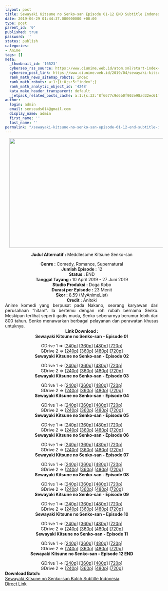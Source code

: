 ```yaml
---
layout: post
title: Sewayaki Kitsune no Senko-san Episode 01-12 END Subtitle Indonesia
date: 2019-06-29 01:44:37.000000000 +00:00
type: post
parent_id: '0'
published: true
password: ''
status: publish
categories:
- Anime
tags: []
meta:
  _thumbnail_id: '16523'
  cyberseo_rss_source: https://www.ciunime.web.id/atom.xml?start-index=3751&max-results=150
  cyberseo_post_link: https://www.ciunime.web.id/2019/04/sewayaki-kitsune-no-senko-san-subtitle.html
  rank_math_news_sitemap_robots: index
  rank_math_robots: a:1:{i:0;s:5:"index";}
  rank_math_analytic_object_id: '4248'
  kata_make_header_transparent: default
  _jetpack_related_posts_cache: a:1:{s:32:"8f6677c9d6b0f903e98ad32ec61f8deb";a:2:{s:7:"expires";i:1651900696;s:7:"payload";a:0:{}}}
author:
  login: admin
  email: senseads014@gmail.com
  display_name: admin
  first_name: ''
  last_name: ''
permalink: "/sewayaki-kitsune-no-senko-san-episode-01-12-end-subtitle-indonesia/"
---
```

<div style="text-align: center;">
<div style="text-align: left;">
<div class="separator" style="clear: both; text-align: center;"><a href="https://3.bp.blogspot.com/-FVVQiwu2ebQ/XKz2nkc957I/AAAAAAAAOoY/J_QjWz1YACks9T_Z79QSbbkZ3xa4CpkDwCLcBGAs/s1600/Sewayaki%2BKitsune%2Bno%2BSenko-san.jpg" imageanchor="1" style="margin-left: 1em; margin-right: 1em;"><img border="0" data-original-height="720" data-original-width="1280" height="360" src="{{ site.baseurl }}/assets/2019/06/Sewayaki%2BKitsune%2Bno%2BSenko-san.jpg" width="640" /></a></div>
<p></div>
<p><b>Judul</b><b><b> Alternatif</b> :</b> Meddlesome Kitsune Senko-san</div>
<div style="text-align: center;"><b><b>Genre :</b></b> Comedy, Romance, Supernatural</div>
<div style="text-align: center;"><b>Jumlah Episode :</b> 12<br /><b>Status : </b>END<br /><b>Tanggal Tayang :</b> 10 April 2019 - 27 Juni 2019<br /><b>Studio Produksi :</b> Doga Kobo<br /><b>Durasi per Episode :</b> 23 Menit</div>
<div style="text-align: center;"><b>Skor :</b> 8.59 (MyAnimeList)<br /><b>Credit :</b> Anitoki</div>
<div style="text-align: justify;">Anime komedi yang berpusat pada Nakano, seorang karyawan dari perusahaan “hitam”. Ia bertemu dengan roh rubah bernama Senko. Meskipun terlihat seperti gadis muda, Senko sebenarnya berumur lebih dari 800 tahun. Senko menawarkan berbagai pelayanan dan perawatan khusus untuknya.</div>
<div style="text-align: justify;"></div>
<div style="text-align: justify;"></div>
<div style="text-align: center;"><b>Link Download :</b></div>
<div style="text-align: center;"><b>Sewayaki Kitsune no Senko-san - Episode 01</b></p>
<div style="text-align: center;">GDrive 1 =&gt; [<a href="https://drive.google.com/file/d/1wAWDrPxZXbeEQG3-B-HX8uDFqLJg6mhJ/view" target="_blank" rel="noopener">240p</a>] [<a href="https://drive.google.com/file/d/1SkNSmgtP6KoGJo-a1Q6uz_6P9IXZZdxK/view" target="_blank" rel="noopener">360p</a>] [<a href="https://drive.google.com/file/d/1OhYTMR91dGtdLve5DHlVOGzwLU9lNL5i/view" target="_blank" rel="noopener">480p</a>] [<a href="https://drive.google.com/file/d/1KafpjIIROYf56TOKUuHYIEN32Hv2Exy-/view" target="_blank" rel="noopener">720p</a>]<br />GDrive 2 =&gt; [<a href="https://drive.google.com/file/d/15zLawAYqqFNbg5Xg31cKKBiJLX7VReYZ/view" target="_blank" rel="noopener">240p</a>] [<a href="https://drive.google.com/file/d/11t3moEpE3-LZV19dfySkjDk_c7G603nE/view" target="_blank" rel="noopener">360p</a>] [<a href="https://drive.google.com/file/d/1nMVWtliup4dhCVNCCiIZhABxO_5UdkvT/view" target="_blank" rel="noopener">480p</a>] [<a href="https://drive.google.com/file/d/1FuVULltx3GQjwOFsfmMME4QHTsOvsFXR/view" target="_blank" rel="noopener">720p</a>]
<div style="text-align: center;"><b>Sewayaki Kitsune no Senko-san - Episode 02</b></p>
<div style="text-align: center;">GDrive 1 =&gt; [<a href="https://drive.google.com/file/d/1-14jGefpfNZsnT6kmrig_P14yGWqnp8P/view" target="_blank" rel="noopener">240p</a>] [<a href="https://drive.google.com/file/d/1lHb8T3i_Zu9MkLopK5bnyyoOgPC26L9b/view" target="_blank" rel="noopener">360p</a>] [<a href="https://drive.google.com/file/d/1VSwhwOAJx_473tsmGlBpXt6t0zX1Sfxc/view" target="_blank" rel="noopener">480p</a>] [<a href="https://drive.google.com/file/d/1SkpvubWXNY-bhN2NY8bKWS9o2hMdMDfZ/view" target="_blank" rel="noopener">720p</a>]<br />GDrive 2 =&gt; [<a href="https://drive.google.com/file/d/1LnDUhJf8n5L0jhC7MKT4ArzxURB8dPWc/view" target="_blank" rel="noopener">240p</a>] [<a href="https://drive.google.com/file/d/1D3dclwB5sABN9LvVuLDrGBp_38as7BqJ/view" target="_blank" rel="noopener">360p</a>] [<a href="https://drive.google.com/file/d/1V9g_ZMsz-W05DeocyA8wJfT5CJ8JORLB/view" target="_blank" rel="noopener">480p</a>] [<a href="https://drive.google.com/file/d/1_16EFUXq0uFlF0oNA47U-8-eVF4bxB3o/view" target="_blank" rel="noopener">720p</a>]
<div style="text-align: center;"><b>Sewayaki Kitsune no Senko-san - Episode 03</b></p>
<div style="text-align: center;">GDrive 1 =&gt; [<a href="https://drive.google.com/file/d/1ETTXQ6EWnZtMzFhsAW9Srhux4Lkz_lyu/view" target="_blank" rel="noopener">240p</a>] [<a href="https://drive.google.com/file/d/1bQxZ8bl0TB4Rpo6y9qns0iZTURLKlr6S/view" target="_blank" rel="noopener">360p</a>] [<a href="https://drive.google.com/file/d/1bXaU0GNSuvxD0g3W1kED1qRGx37rfZGw/view" target="_blank" rel="noopener">480p</a>] [<a href="https://drive.google.com/file/d/1XjHnVrtUGdwDKtBD1or4Kfr62EzucCwE/view" target="_blank" rel="noopener">720p</a>]<br />GDrive 2 =&gt; [<a href="https://drive.google.com/file/d/1UzoabFFRQz6K34cLLMgpm2MGnYqby0df/view" target="_blank" rel="noopener">240p</a>] [<a href="https://drive.google.com/file/d/1JzQ-VxJck_wYGFPmKXGFEc7W46dL_lK1/view" target="_blank" rel="noopener">360p</a>] [<a href="https://drive.google.com/file/d/1lRt9AdxUk2jU49_VKxVI7lG6xvsubZAz/view" target="_blank" rel="noopener">480p</a>] [<a href="https://drive.google.com/file/d/1odpGi44DOBUhN_sZQFpqVKN-5I60Z16u/view" target="_blank" rel="noopener">720p</a>]
<div style="text-align: center;"><b>Sewayaki Kitsune no Senko-san - Episode 04</b></p>
<div style="text-align: center;">GDrive 1 =&gt; [<a href="https://drive.google.com/file/d/1ZCv6IujUCMMQPykwK9Va-ONRlfe5HLE3/view" target="_blank" rel="noopener">240p</a>] [<a href="https://drive.google.com/file/d/14pHBhgbcLeVYNcKaTYCmt1DucGdtUKBh/view" target="_blank" rel="noopener">360p</a>] [<a href="https://drive.google.com/file/d/1RQI7Koh2T-NsswaOOPzdKg1GpG0JFZ50/view" target="_blank" rel="noopener">480p</a>] [<a href="https://drive.google.com/file/d/1mwn6P7r2oy8cNWJwaSMtrlGH1tqyB2fX/view" target="_blank" rel="noopener">720p</a>]<br />GDrive 2 =&gt; [<a href="https://drive.google.com/file/d/1Ob_DFh933yXbELiffMpYqTUB9vXU16Jr/view" target="_blank" rel="noopener">240p</a>] [<a href="https://drive.google.com/file/d/1pPiIi0Ivb87wBpWW24VHvNlsp98EKZfJ/view" target="_blank" rel="noopener">360p</a>] [<a href="https://drive.google.com/file/d/1_EyvQMaBd1PxFg8C3GmMR4NOwL0QTkIU/view" target="_blank" rel="noopener">480p</a>] [<a href="https://drive.google.com/file/d/1ZKjlJcGvYmrx6MAy7LyH6sqzm99CASdA/view" target="_blank" rel="noopener">720p</a>]
<div style="text-align: center;"><b>Sewayaki Kitsune no Senko-san - Episode 05</b></p>
<div style="text-align: center;">GDrive 1 =&gt; [<a href="https://drive.google.com/file/d/1Eb8XvYzTTsqBEi3QywL3Bhvp9JHt5FjK/view" target="_blank" rel="noopener">240p</a>] [<a href="https://drive.google.com/file/d/1tEpeKZ5Fl_LS2MuOOgIcytD0924ZaTMk/view" target="_blank" rel="noopener">360p</a>] [<a href="https://drive.google.com/file/d/1VEqtYm7SeYvwb7bMdWO8SoiUa-QVDIiL/view" target="_blank" rel="noopener">480p</a>] [<a href="https://drive.google.com/file/d/1dOOn72mK19xJtnLR3C_9J_QeVe5-tItw/view" target="_blank" rel="noopener">720p</a>]<br />GDrive 2 =&gt; [<a href="https://drive.google.com/file/d/11S_ccGtAFrktgmm5CD-AqLQ5y4ibSZCV/view" target="_blank" rel="noopener">240p</a>] [<a href="https://drive.google.com/file/d/1VXZzq6K3iTPVbz9PgTBgoKkgCDrxMAbe/view" target="_blank" rel="noopener">360p</a>] [<a href="https://drive.google.com/file/d/1MfZjvQy6mriaEXPy1844mAj0n993Vg1V/view" target="_blank" rel="noopener">480p</a>] [<a href="https://drive.google.com/file/d/10Vp6LgLoUDcDb6xf-d_cI5pYpvGvHnnE/view" target="_blank" rel="noopener">720p</a>]
<div style="text-align: center;"><b>Sewayaki Kitsune no Senko-san - Episode 06</b></p>
<div style="text-align: center;">GDrive 1 =&gt; [<a href="https://drive.google.com/file/d/1f4cU6X6j1Tmm6m2mNQGUr4gcERqE9BMD/view" target="_blank" rel="noopener">240p</a>] [<a href="https://drive.google.com/file/d/1JOCDcwrO8uuSXrrqyOsIVtNpQeVxIxN1/view" target="_blank" rel="noopener">360p</a>] [<a href="https://drive.google.com/file/d/1M6tzXwizPcovFiq6SSjWGEbwsypr3kq5/view" target="_blank" rel="noopener">480p</a>] [<a href="https://drive.google.com/file/d/186yyohpRzo1xOTjAS3GWRZHtP0T2WyVh/view" target="_blank" rel="noopener">720p</a>]<br />GDrive 2 =&gt; [<a href="https://drive.google.com/file/d/1pdZhtzAQYx1qn1DGPeMklOijWqyQSiZC/view" target="_blank" rel="noopener">240p</a>] [<a href="https://drive.google.com/file/d/1uZow4_GqFKNDbehgX83rvXuk2GDk2pia/view" target="_blank" rel="noopener">360p</a>] [<a href="https://drive.google.com/file/d/1eYyVpAMMXdabBJhV7tf6A-b0u_LUqJfF/view" target="_blank" rel="noopener">480p</a>] [<a href="https://drive.google.com/file/d/16DBTnRRHNL9y0ryZibWqlfkL7CjZn02p/view" target="_blank" rel="noopener">720p</a>]
<div style="text-align: center;"><b>Sewayaki Kitsune no Senko-san - Episode 07</b></p>
<div style="text-align: center;">GDrive 1 =&gt; [<a href="https://drive.google.com/file/d/1ylmKkRjkhgL4KJ74leBfhKKN0Oc4SeUi/view" target="_blank" rel="noopener">240p</a>] [<a href="https://drive.google.com/file/d/1k1Oa55mTFSFSrCJ056yE3YCgsViYNUPQ/view" target="_blank" rel="noopener">360p</a>] [<a href="https://drive.google.com/file/d/15Ow5dS2Lc6DqB-c1pEVr_dN_ufaMGQSi/view" target="_blank" rel="noopener">480p</a>] [<a href="https://drive.google.com/file/d/15Ce4qC05H52nW9Y9ujwzi59X1RQkBSS5/view" target="_blank" rel="noopener">720p</a>]<br />GDrive 2 =&gt; [<a href="https://drive.google.com/file/d/1s0TUx5NCBOQ3vnSuEBjfIsyfnDw1qYnM/view" target="_blank" rel="noopener">240p</a>] [<a href="https://drive.google.com/file/d/1Z0QQYbmm1Bxnujog7F10GDfgS0XQz-W5/view" target="_blank" rel="noopener">360p</a>] [<a href="https://drive.google.com/file/d/1tFO35_VokMe3USDzbjsh5TvjnCxHEbU1/view" target="_blank" rel="noopener">480p</a>] [<a href="https://drive.google.com/file/d/1Qx-PlNLazUkUsWuuJ7HYkL7bl2Lq3xVh/view" target="_blank" rel="noopener">720p</a>]
<div style="text-align: center;"><b>Sewayaki Kitsune no Senko-san - Episode 08</b></p>
<div style="text-align: center;">GDrive 1 =&gt; [<a href="https://drive.google.com/file/d/1GHMwT3SdNaeE8l-oamyBKs0k7-bUa3hX/view" target="_blank" rel="noopener">240p</a>] [<a href="https://drive.google.com/file/d/1HOkpUWPhLmNbI1D5rkr-nGHn_4RgToch/view" target="_blank" rel="noopener">360p</a>] [<a href="https://drive.google.com/file/d/1cDcHX2hf59UpTx2HLcfDpUWs_z3e85Yu/view" target="_blank" rel="noopener">480p</a>] [<a href="https://drive.google.com/file/d/1pxiZIcRoVzyGv5GI3GlG6Sb32gpFdUdh/view" target="_blank" rel="noopener">720p</a>]<br />GDrive 2 =&gt; [<a href="https://drive.google.com/file/d/1i5RY6vs7WNn7Xo4qOscmX5uzae_36WKP/view" target="_blank" rel="noopener">240p</a>] [<a href="https://drive.google.com/file/d/1294Z2QimGBYONx6JYVYAHelMmprf-9Ja/view" target="_blank" rel="noopener">360p</a>] [<a href="https://drive.google.com/file/d/1R9jnmSzmR4qUOp5xYfclANthoCVjcAQ0/view" target="_blank" rel="noopener">480p</a>] [<a href="https://drive.google.com/file/d/16DEJbbSTrHikGwMCtRabvrZkXdlKcQVv/view" target="_blank" rel="noopener">720p</a>]
<div style="text-align: center;"><b>Sewayaki Kitsune no Senko-san - Episode 09</b></p>
<div style="text-align: center;">GDrive 1 =&gt; [<a href="https://drive.google.com/file/d/1WJd2WAH2gV2M2-71GzIw3jiRfb4p8d1r/view" target="_blank" rel="noopener">240p</a>] [<a href="https://drive.google.com/file/d/1BHxorY4qZDkV6TSNBuMpIP91EFxUBmq1/view" target="_blank" rel="noopener">360p</a>] [<a href="https://drive.google.com/file/d/1eanYcX_SA1WGMTKeg_gNw7TxbG050hns/view" target="_blank" rel="noopener">480p</a>] [<a href="https://drive.google.com/file/d/1qiSH1EwAQiySZUTMVZQAXabLGpSHXNDp/view" target="_blank" rel="noopener">720p</a>]<br />GDrive 2 =&gt; [<a href="https://drive.google.com/file/d/1V6L5omiavSosZzeR-02J-z7yZ9BDRVdq/view" target="_blank" rel="noopener">240p</a>] [<a href="https://drive.google.com/file/d/1HdpJSuh5eM8lcWOALIxROpyHiyvc8kYm/view" target="_blank" rel="noopener">360p</a>] [<a href="https://drive.google.com/file/d/1J9wv1abzqGY61AmC_QObpU9Q-39JN8Ru/view" target="_blank" rel="noopener">480p</a>] [<a href="https://drive.google.com/file/d/1hFqw8rPUrsTqU7LS1yjW-OggYefgtCh7/view" target="_blank" rel="noopener">720p</a>]
<div style="text-align: center;"><b>Sewayaki Kitsune no Senko-san - Episode 10</b></p>
<div style="text-align: center;">GDrive 1 =&gt; [<a href="https://drive.google.com/file/d/1RM3_ibHc1t9jacIvKXxru5zDY-h2JDPi/view" target="_blank" rel="noopener">240p</a>] [<a href="https://drive.google.com/file/d/1JjGRyQWWoHspiEN8jaUvWnDXFqRzW1Gi/view" target="_blank" rel="noopener">360p</a>] [<a href="https://drive.google.com/file/d/1pXWZnC8Ah-ZTDw7tLCaMMIhhT827K9tr/view" target="_blank" rel="noopener">480p</a>] [<a href="https://drive.google.com/file/d/1zWZKzcuZst-iQSzEI-b7KqRroS8ISnAS/view" target="_blank" rel="noopener">720p</a>]<br />GDrive 2 =&gt; [<a href="https://drive.google.com/file/d/1_hnslRHw3Sc0nTvoSYEldQ0emkfXgw7r/view" target="_blank" rel="noopener">240p</a>] [<a href="https://drive.google.com/file/d/1Vxas_d0mZhvU7Mpmt3lsgg7VQmAToMpW/view" target="_blank" rel="noopener">360p</a>] [<a href="https://drive.google.com/file/d/1kGFQe4Cw0zJwlKWY9oeAl3nl0ck4MCQg/view" target="_blank" rel="noopener">480p</a>] [<a href="https://drive.google.com/file/d/1YWzcqT6IysTfLwRPtnEVdWpd1sRbiZ-9/view" target="_blank" rel="noopener">720p</a>]
<div style="text-align: center;"><b>Sewayaki Kitsune no Senko-san - Episode 11</b></p>
<div style="text-align: center;">GDrive 1 =&gt; [<a href="https://drive.google.com/file/d/1MleHwo9GZ0ne_9qKLHQpviKrE6mpX5oN/view" target="_blank" rel="noopener">240p</a>] [<a href="https://drive.google.com/file/d/1IoTm2wrdDzgq00hOziACa_FgmForcyK9/view" target="_blank" rel="noopener">360p</a>] [<a href="https://drive.google.com/file/d/1feZoXtdEsx-lq35k1K7NMpbq7weRP8eT/view" target="_blank" rel="noopener">480p</a>] [<a href="https://drive.google.com/file/d/1Cv11CNyfC_KxLS1bXB_N-iPz5gHTnJ5Q/view" target="_blank" rel="noopener">720p</a>]<br />GDrive 2 =&gt; [<a href="https://drive.google.com/file/d/1P7Lr17elUQlcb6kkDusaVCEbwdk25Z_W/view" target="_blank" rel="noopener">240p</a>] [<a href="https://drive.google.com/file/d/1YMc8Fc4CU6ED9MpMdX8e8wrwTG9AVxOA/view" target="_blank" rel="noopener">360p</a>] [<a href="https://drive.google.com/file/d/1wSzv1XeOrceL0OZOq6Qr848MqwQ8XJ8v/view" target="_blank" rel="noopener">480p</a>] [<a href="https://drive.google.com/file/d/1J9an-W_5vq_hIGxUmvV-hP4bnbEVAohw/view" target="_blank" rel="noopener">720p</a>]
<div style="text-align: center;"><b>Sewayaki Kitsune no Senko-san - Episode 12 END</b></p>
<div style="text-align: center;">GDrive 1 =&gt; [<a href="https://drive.google.com/file/d/15V7uFKfviwzDODhirF1WpKnil3Vkz4st/view" target="_blank" rel="noopener">240p</a>] [<a href="https://drive.google.com/file/d/1CY3zu_RbW2FExXdXvpzvW89deblgKrbO/view" target="_blank" rel="noopener">360p</a>] [<a href="https://drive.google.com/file/d/1T4u42N54pzlaFIJhV2xPWYFUFvtaO0qv/view" target="_blank" rel="noopener">480p</a>] [<a href="https://drive.google.com/file/d/1K778-UEBiyAc45ZNERJIe6R4Ph174Eof/view" target="_blank" rel="noopener">720p</a>]<br />GDrive 2 =&gt; [<a href="https://drive.google.com/file/d/1XaOcWAhCZaLnKIjUTNIVl2fChEQxcbIu/view" target="_blank" rel="noopener">240p</a>] [<a href="https://drive.google.com/file/d/1Z8aGczuvTRAtoh2JdlWVRwswlZitXZts/view" target="_blank" rel="noopener">360p</a>] [<a href="https://drive.google.com/file/d/1r8J3CpV1dZ8w5aEwqMxFUwKfmRpTR470/view" target="_blank" rel="noopener">480p</a>] [<a href="https://drive.google.com/file/d/1Kdnx1bWHEcMFRCXxyOql8j8QDMXjONdw/view" target="_blank" rel="noopener">720p</a>]
<div style="text-align: center;"></div>
<div style="text-align: justify;"><b><b>Download Batch</b>:</b></div>
<div style="text-align: justify;"></div>
<div style="text-align: justify;"><a href="https://www.ciunime.com/2019/06/sewayaki-kitsune-no-senko-san-episode.html" target="_blank" rel="noopener">Sewayaki Kitsune no Senko-san Batch Subtitle Indonesia</a></div>
<div style="text-align: justify;"></div>
</div>
</div>
</div>
</div>
</div>
</div>
</div>
</div>
</div>
</div>
</div>
</div>
</div>
</div>
</div>
</div>
</div>
</div>
</div>
</div>
</div>
</div>
</div>
</div>
<link rel="stylesheet" href="https://cdnjs.cloudflare.com/ajax/libs/font-awesome/4.7.0/css/font-awesome.min.css" />
<div class="divbtn"> <a href="https://handymansurrender.com/fihup8buzv?key=94550f7ce39444073321dde3b8782f97" class="btn"><i class="fa fa-download"></i> Direct Link</a> </div>
